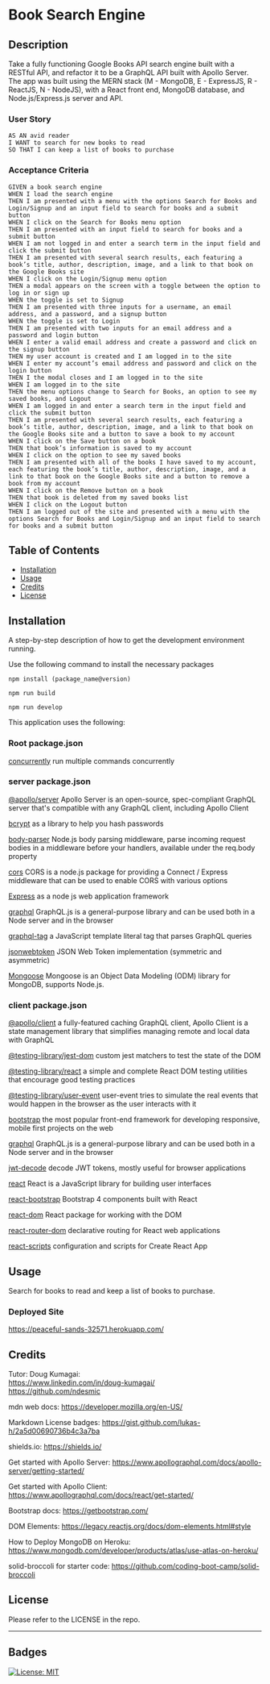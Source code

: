 # Book Search Engine

## Description

Take a fully functioning Google Books API search engine built with a RESTful API, and refactor it to be a GraphQL API built with Apollo Server. The app was built using the MERN stack (M - MongoDB, E - ExpressJS, R - ReactJS, N - NodeJS), with a React front end, MongoDB database, and Node.js/Express.js server and API.


### User Story

```
AS AN avid reader
I WANT to search for new books to read
SO THAT I can keep a list of books to purchase
```

### Acceptance Criteria

```
GIVEN a book search engine
WHEN I load the search engine
THEN I am presented with a menu with the options Search for Books and Login/Signup and an input field to search for books and a submit button
WHEN I click on the Search for Books menu option
THEN I am presented with an input field to search for books and a submit button
WHEN I am not logged in and enter a search term in the input field and click the submit button
THEN I am presented with several search results, each featuring a book’s title, author, description, image, and a link to that book on the Google Books site
WHEN I click on the Login/Signup menu option
THEN a modal appears on the screen with a toggle between the option to log in or sign up
WHEN the toggle is set to Signup
THEN I am presented with three inputs for a username, an email address, and a password, and a signup button
WHEN the toggle is set to Login
THEN I am presented with two inputs for an email address and a password and login button
WHEN I enter a valid email address and create a password and click on the signup button
THEN my user account is created and I am logged in to the site
WHEN I enter my account’s email address and password and click on the login button
THEN I the modal closes and I am logged in to the site
WHEN I am logged in to the site
THEN the menu options change to Search for Books, an option to see my saved books, and Logout
WHEN I am logged in and enter a search term in the input field and click the submit button
THEN I am presented with several search results, each featuring a book’s title, author, description, image, and a link to that book on the Google Books site and a button to save a book to my account
WHEN I click on the Save button on a book
THEN that book’s information is saved to my account
WHEN I click on the option to see my saved books
THEN I am presented with all of the books I have saved to my account, each featuring the book’s title, author, description, image, and a link to that book on the Google Books site and a button to remove a book from my account
WHEN I click on the Remove button on a book
THEN that book is deleted from my saved books list
WHEN I click on the Logout button
THEN I am logged out of the site and presented with a menu with the options Search for Books and Login/Signup and an input field to search for books and a submit button 
```

## Table of Contents

- [Installation](#installation)
- [Usage](#usage)
- [Credits](#credits)
- [License](#license)

## Installation

A step-by-step description of how to get the development environment running.

Use the following command to install the necessary packages

```
npm install (package_name@version)

npm run build

npm run develop
```

This application uses the following:

### Root package.json

[concurrently](https://www.npmjs.com/package/concurrently) run multiple commands concurrently
<br />

### server package.json

[@apollo/server](https://www.npmjs.com/package/@apollo/server) Apollo Server is an open-source, spec-compliant GraphQL server that's compatible with any GraphQL client, including Apollo Client

[bcrypt](https://www.npmjs.com/package/bcrypt) as a library to help you hash passwords

[body-parser](https://www.npmjs.com/package/body-parser) Node.js body parsing middleware, parse incoming request bodies in a middleware before your handlers, available under the req.body property

[cors](https://www.npmjs.com/package/cors) CORS is a node.js package for providing a Connect / Express middleware that can be used to enable CORS with various options

[Express](https://www.npmjs.com/package/express/v/4.16.4) as a node js web application framework

[graphql](https://www.npmjs.com/package/graphql) GraphQL.js is a general-purpose library and can be used both in a Node server and in the browser

[graphql-tag](https://www.npmjs.com/package/graphql-tag) a JavaScript template literal tag that parses GraphQL queries

[jsonwebtoken](https://www.npmjs.com/package/jsonwebtoken) JSON Web Token implementation (symmetric and asymmetric)

[Mongoose](https://www.npmjs.com/package/mongoose) Mongoose is an Object Data Modeling (ODM) library for MongoDB, supports Node.js.
<br />

### client package.json

[@apollo/client](https://www.npmjs.com/package/@apollo/client) a fully-featured caching GraphQL client, Apollo Client is a state management library that simplifies managing remote and local data with GraphQL

[@testing-library/jest-dom](https://www.npmjs.com/package/@testing-library/jest-dom) custom jest matchers to test the state of the DOM

[@testing-library/react](https://www.npmjs.com/package/@testing-library/react) a simple and complete React DOM testing utilities that encourage good testing practices

[@testing-library/user-event](https://www.npmjs.com/package/@testing-library/user-event) user-event tries to simulate the real events that would happen in the browser as the user interacts with it

[bootstrap](https://www.npmjs.com/package/bootstrap) the most popular front-end framework for developing responsive, mobile first projects on the web

[graphql](https://www.npmjs.com/package/graphql) GraphQL.js is a general-purpose library and can be used both in a Node server and in the browser

[jwt-decode](https://www.npmjs.com/package/jwt-decode) decode JWT tokens, mostly useful for browser applications

[react](https://www.npmjs.com/package/react) React is a JavaScript library for building user interfaces

[react-bootstrap](https://www.npmjs.com/package/react-bootstrap) Bootstrap 4 components built with React

[react-dom](https://www.npmjs.com/package/react-dom) React package for working with the DOM

[react-router-dom](https://www.npmjs.com/package/react-router-dom) declarative routing for React web applications

[react-scripts](https://www.npmjs.com/package/react-scripts) configuration and scripts for Create React App
<br />

## Usage

Search for books to read and keep a list of books to purchase.


### Deployed Site
https://peaceful-sands-32571.herokuapp.com/


## Credits

Tutor: Doug Kumagai:
<br />
https://www.linkedin.com/in/doug-kumagai/
<br />
https://github.com/ndesmic
<br />

mdn web docs: https://developer.mozilla.org/en-US/

Markdown License badges: https://gist.github.com/lukas-h/2a5d00690736b4c3a7ba

shields.io: https://shields.io/

Get started with Apollo Server: https://www.apollographql.com/docs/apollo-server/getting-started/

Get started with Apollo Client: https://www.apollographql.com/docs/react/get-started/

Bootstrap docs: https://getbootstrap.com/

DOM Elements: https://legacy.reactjs.org/docs/dom-elements.html#style

How to Deploy MongoDB on Heroku: https://www.mongodb.com/developer/products/atlas/use-atlas-on-heroku/

solid-broccoli for starter code: https://github.com/coding-boot-camp/solid-broccoli


## License

Please refer to the LICENSE in the repo.

---

## Badges

[![License: MIT](https://img.shields.io/badge/License-MIT-yellow.svg)](https://opensource.org/licenses/MIT)



